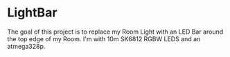 # LightBar

The goal of this project is to replace my Room Light with an LED Bar around the top edge of my Room.
I'm with 10m SK6812 RGBW LEDS and an atmega328p.

